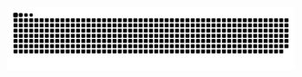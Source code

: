 ![](https://github.com/Platane/snk/raw/output/github-contribution-grid-snake.svg#gh-dark-mode-only)
<!---
Golam-moula/Golam-moula is a ✨ special ✨ repository because its `README.md` (this file) appears on your GitHub profile.
You can click the Preview link to take a look at your changes.

- 👋 Hi, I’m @golam71
- 👀 I’m interested in javascript  c++
- 🌱 I’m currently learning javascript python html css 
- 💞️ I’m looking to collaborate on open source
- 📫 Reach me discord Golam Moula#3950
--->
